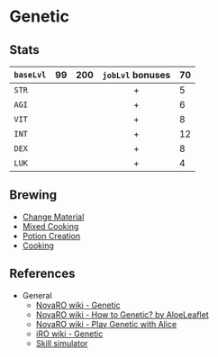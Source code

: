 # Genetic

## Stats

| `baseLvl` | 99 | 200 | `jobLvl` bonuses | 70 |
| --------- | -- | --- | :--------------: | -- |
| `STR`     |    |     | +                | 5  |
| `AGI`     |    |     | +                | 6  |
| `VIT`     |    |     | +                | 8  |
| `INT`     |    |     | +                | 12 |
| `DEX`     |    |     | +                | 8  |
| `LUK`     |    |     | +                | 4  |

## Brewing

- [Change Material](https://irowiki.org/wiki/Change_Material)
- [Mixed Cooking](https://irowiki.org/wiki/Mixed_Cooking)
- [Potion Creation](https://irowiki.org/wiki/Potion_Creation)
- [Cooking](https://irowiki.org/wiki/Cooking)

## References

- General
	- [NovaRO wiki - Genetic](https://www.novaragnarok.com/wiki/Genetic)
	- [NovaRO wiki - How to Genetic? by AloeLeaflet](https://www.novaragnarok.com/wiki/How_to_Genetic%3F_by_AloeLeaflet)
	- [NovaRO wiki - Play Genetic with Alice](https://www.novaragnarok.com/wiki/Play_Genetic_with_Alice)
	- [iRO wiki - Genetic](https://irowiki.org/wiki/Geneticist)
	- [Skill simulator](https://irowiki.org/~himeyasha/skill5/gen.html)
